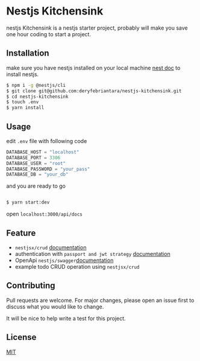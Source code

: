 # Nestjs Kitchensink
nestjs Kitchensink is a nestjs starter project,  probably will make you save one hour coding to start a project.

## Installation

make sure you have nestjs installed on your local machine [nest doc](https://docs.nestjs.com/first-steps) to install nestjs.

```bash
$ npm i -g @nestjs/cli
$ git clone git@github.com:deryfebriantara/nestjs-kitchensink.git
$ cd nestjs-kitchensink
$ touch .env 
$ yarn install
```

## Usage
edit `.env` file with following code
```python
DATABASE_HOST = "localhost"
DATABASE_PORT = 3306
DATABASE_USER = "root"
DATABASE_PASSWORD = "your_pass"
DATABASE_DB = "your_db"

```
and you are ready to go
```bash

$ yarn start:dev

```
open `localhost:3000/api/docs`
## Feature
- `nestjsx/crud` [documentation](https://github.com/nestjsx/crud)
- authentication with `passport and jwt strategy`  [documentation](https://docs.nestjs.com/techniques/authentication)
- OpenApi `nestjs/swagger`[documentation](https://docs.nestjs.com/recipes/swagger)
- example todo CRUD operation using `nestjsx/crud`
## Contributing
Pull requests are welcome. For major changes, please open an issue first to discuss what you would like to change.

It will be nice to help write a test for this project.

## License
[MIT](https://choosealicense.com/licenses/mit/)

